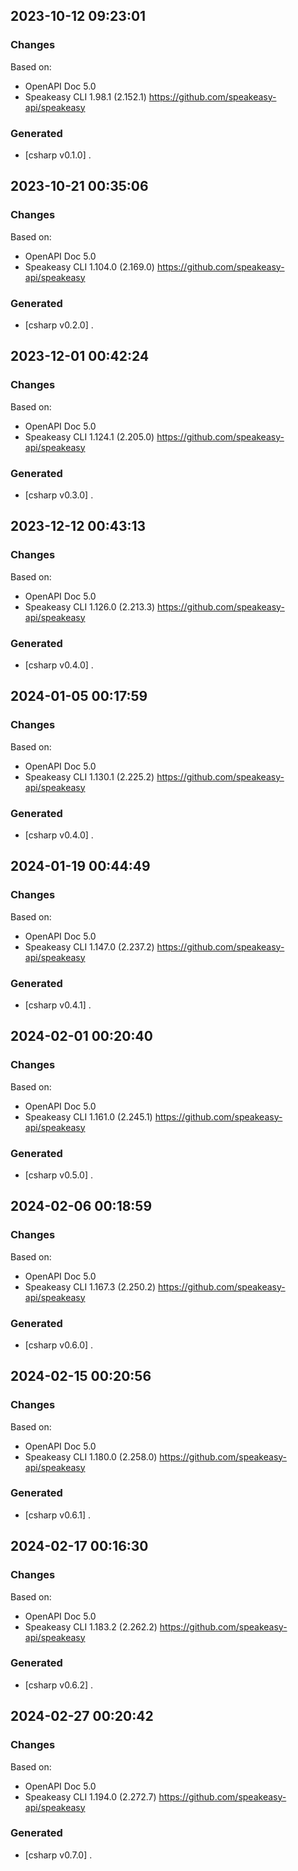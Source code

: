 

## 2023-10-12 09:23:01
### Changes
Based on:
- OpenAPI Doc 5.0 
- Speakeasy CLI 1.98.1 (2.152.1) https://github.com/speakeasy-api/speakeasy
### Generated
- [csharp v0.1.0] .

## 2023-10-21 00:35:06
### Changes
Based on:
- OpenAPI Doc 5.0 
- Speakeasy CLI 1.104.0 (2.169.0) https://github.com/speakeasy-api/speakeasy
### Generated
- [csharp v0.2.0] .

## 2023-12-01 00:42:24
### Changes
Based on:
- OpenAPI Doc 5.0 
- Speakeasy CLI 1.124.1 (2.205.0) https://github.com/speakeasy-api/speakeasy
### Generated
- [csharp v0.3.0] .

## 2023-12-12 00:43:13
### Changes
Based on:
- OpenAPI Doc 5.0 
- Speakeasy CLI 1.126.0 (2.213.3) https://github.com/speakeasy-api/speakeasy
### Generated
- [csharp v0.4.0] .

## 2024-01-05 00:17:59
### Changes
Based on:
- OpenAPI Doc 5.0 
- Speakeasy CLI 1.130.1 (2.225.2) https://github.com/speakeasy-api/speakeasy
### Generated
- [csharp v0.4.0] .

## 2024-01-19 00:44:49
### Changes
Based on:
- OpenAPI Doc 5.0 
- Speakeasy CLI 1.147.0 (2.237.2) https://github.com/speakeasy-api/speakeasy
### Generated
- [csharp v0.4.1] .

## 2024-02-01 00:20:40
### Changes
Based on:
- OpenAPI Doc 5.0 
- Speakeasy CLI 1.161.0 (2.245.1) https://github.com/speakeasy-api/speakeasy
### Generated
- [csharp v0.5.0] .

## 2024-02-06 00:18:59
### Changes
Based on:
- OpenAPI Doc 5.0 
- Speakeasy CLI 1.167.3 (2.250.2) https://github.com/speakeasy-api/speakeasy
### Generated
- [csharp v0.6.0] .

## 2024-02-15 00:20:56
### Changes
Based on:
- OpenAPI Doc 5.0 
- Speakeasy CLI 1.180.0 (2.258.0) https://github.com/speakeasy-api/speakeasy
### Generated
- [csharp v0.6.1] .

## 2024-02-17 00:16:30
### Changes
Based on:
- OpenAPI Doc 5.0 
- Speakeasy CLI 1.183.2 (2.262.2) https://github.com/speakeasy-api/speakeasy
### Generated
- [csharp v0.6.2] .

## 2024-02-27 00:20:42
### Changes
Based on:
- OpenAPI Doc 5.0 
- Speakeasy CLI 1.194.0 (2.272.7) https://github.com/speakeasy-api/speakeasy
### Generated
- [csharp v0.7.0] .